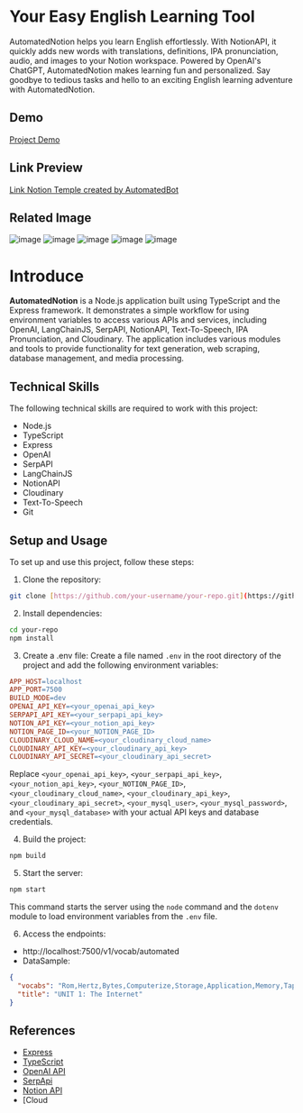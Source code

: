 # Your Easy English Learning Tool
AutomatedNotion helps you learn English effortlessly. With NotionAPI, it quickly adds new words with translations, definitions, IPA pronunciation, audio, and images to your Notion workspace. Powered by OpenAI's ChatGPT, AutomatedNotion makes learning fun and personalized. Say goodbye to tedious tasks and hello to an exciting English learning adventure with AutomatedNotion.
## Demo

[Project Demo](https://www.youtube.com/watch?v=your-demo-video-id)

## Link Preview
[Link Notion Temple created by AutomatedBot](https://www.notion.so/VOCABULARY-FOR-IT-MAJOR-593ee3c313a745b39e2a03d226d11c06)

## Related Image

![image](https://github.com/FromSunNews/AutomatedNotion/assets/111409554/3b84e860-42dc-4023-bfb5-c7473fd023c2)
![image](https://github.com/FromSunNews/AutomatedNotion/assets/111409554/1f874ecd-219b-469b-baa6-68337cb1502e)
![image](https://github.com/FromSunNews/AutomatedNotion/assets/111409554/19d4c75d-a170-463f-992a-d72ec2bb6e90)
![image](https://github.com/FromSunNews/AutomatedNotion/assets/111409554/8874bfc2-0712-4c73-8fd5-336623e6d8c1)
![image](https://github.com/FromSunNews/AutomatedNotion/assets/111409554/ca981133-7de3-4455-9045-3b1402464bc5)

# Introduce

**AutomatedNotion** is a Node.js application built using TypeScript and the Express framework. It demonstrates a simple workflow for using environment variables to access various APIs and services, including OpenAI, LangChainJS, SerpAPI, NotionAPI, Text-To-Speech, IPA Pronunciation, and Cloudinary. The application includes various modules and tools to provide functionality for text generation, web scraping, database management, and media processing.

## Technical Skills

The following technical skills are required to work with this project:

- Node.js
- TypeScript
- Express
- OpenAI
- SerpAPI
- LangChainJS
- NotionAPI
- Cloudinary
- Text-To-Speech
- Git

## Setup and Usage

To set up and use this project, follow these steps:

1. Clone the repository:

```bash
git clone [https://github.com/your-username/your-repo.git](https://github.com/FromSunNews/AutomatedNotion.git)
```

2. Install dependencies:

```bash
cd your-repo
npm install
```

3. Create a .env file:
   Create a file named `.env` in the root directory of the project and add the following environment variables:

```makefile
APP_HOST=localhost
APP_PORT=7500
BUILD_MODE=dev
OPENAI_API_KEY=<your_openai_api_key>
SERPAPI_API_KEY=<your_serpapi_api_key>
NOTION_API_KEY=<your_notion_api_key>
NOTION_PAGE_ID=<your_NOTION_PAGE_ID>
CLOUDINARY_CLOUD_NAME=<your_cloudinary_cloud_name>
CLOUDINARY_API_KEY=<your_cloudinary_api_key>
CLOUDINARY_API_SECRET=<your_cloudinary_api_secret>
```

Replace `<your_openai_api_key>`, `<your_serpapi_api_key>`, `<your_notion_api_key>`, `<your_NOTION_PAGE_ID>`, `<your_cloudinary_cloud_name>`, `<your_cloudinary_api_key>`, `<your_cloudinary_api_secret>`, `<your_mysql_user>`, `<your_mysql_password>`, and `<your_mysql_database>` with your actual API keys and database credentials.

4. Build the project:

```bash
npm build
```

5. Start the server:

```bash
npm start
```

This command starts the server using the `node` command and the `dotenv` module to load environment variables from the `.env` file.

6. Access the endpoints:

- http://localhost:7500/v1/vocab/automated
- DataSample:

```json
{
  "vocabs": "Rom,Hertz,Bytes,Computerize,Storage,Application,Memory,Tape,Network,NICs,Sound Card,Graphics Card,Controller,System Unit,Driver card",
  "title": "UNIT 1: The Internet"
}
```

## References

- [Express](https://expressjs.com/)
- [TypeScript](https://www.typescriptlang.org/)
- [OpenAI API](https://www.openai.com/)
- [SerpApi](https://serpapi.com/)
- [Notion API](https://developers.notion.com/)
- [Cloud
